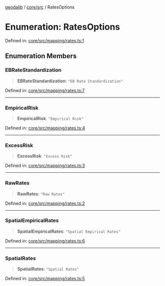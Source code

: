 [geodalib](../../../modules.md) / [core/src](../index.md) / RatesOptions

# Enumeration: RatesOptions

Defined in: [core/src/mapping/rates.ts:1](https://github.com/GeoDaCenter/geoda-lib/blob/9716a45cca9cf3b644d6187deeb842d47f2b7a3a/js/packages/core/src/mapping/rates.ts#L1)

## Enumeration Members

### EBRateStandardization

> **EBRateStandardization**: `"EB Rate Standardization"`

Defined in: [core/src/mapping/rates.ts:7](https://github.com/GeoDaCenter/geoda-lib/blob/9716a45cca9cf3b644d6187deeb842d47f2b7a3a/js/packages/core/src/mapping/rates.ts#L7)

***

### EmpiricalRisk

> **EmpiricalRisk**: `"Empirical Risk"`

Defined in: [core/src/mapping/rates.ts:4](https://github.com/GeoDaCenter/geoda-lib/blob/9716a45cca9cf3b644d6187deeb842d47f2b7a3a/js/packages/core/src/mapping/rates.ts#L4)

***

### ExcessRisk

> **ExcessRisk**: `"Excess Risk"`

Defined in: [core/src/mapping/rates.ts:3](https://github.com/GeoDaCenter/geoda-lib/blob/9716a45cca9cf3b644d6187deeb842d47f2b7a3a/js/packages/core/src/mapping/rates.ts#L3)

***

### RawRates

> **RawRates**: `"Raw Rates"`

Defined in: [core/src/mapping/rates.ts:2](https://github.com/GeoDaCenter/geoda-lib/blob/9716a45cca9cf3b644d6187deeb842d47f2b7a3a/js/packages/core/src/mapping/rates.ts#L2)

***

### SpatialEmpiricalRates

> **SpatialEmpiricalRates**: `"Spatial Empirical Rates"`

Defined in: [core/src/mapping/rates.ts:6](https://github.com/GeoDaCenter/geoda-lib/blob/9716a45cca9cf3b644d6187deeb842d47f2b7a3a/js/packages/core/src/mapping/rates.ts#L6)

***

### SpatialRates

> **SpatialRates**: `"Spatial Rates"`

Defined in: [core/src/mapping/rates.ts:5](https://github.com/GeoDaCenter/geoda-lib/blob/9716a45cca9cf3b644d6187deeb842d47f2b7a3a/js/packages/core/src/mapping/rates.ts#L5)
